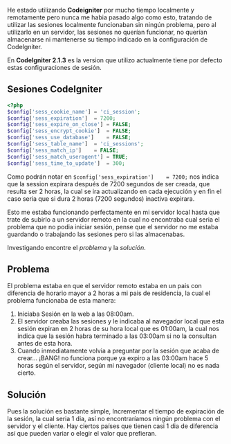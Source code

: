 <p>He estado utilizando <strong>Codeigniter</strong> por mucho tiempo localmente y remotamente pero nunca me habia pasado algo como esto, tratando de utilizar las sesiones localmente funcionaban sin ningún problema, pero al utilizarlo en un servidor, las sesiones no querían funcionar, no querían almacenarse ni mantenerse su tiempo indicado en la configuración de CodeIgniter.</p>

<span id="more-36"></span>

<p>En <strong>CodeIgniter 2.1.3</strong> es la version que utilizo actualmente tiene por defecto estas configuraciones de sesión.</p>

<h2>Sesiones CodeIgniter</h2>

```php
<?php
$config['sess_cookie_name']	= 'ci_session';
$config['sess_expiration']	= 7200;
$config['sess_expire_on_close']	= FALSE;
$config['sess_encrypt_cookie']	= FALSE;
$config['sess_use_database']	= FALSE;
$config['sess_table_name']	= 'ci_sessions';
$config['sess_match_ip']	= FALSE;
$config['sess_match_useragent']	= TRUE;
$config['sess_time_to_update']	= 300;
```

<p>Como podrán notar en <code>$config['sess_expiration']	= 7200;</code> nos indica que la session expirara después de 7200 segundos de ser creada, que resulta ser 2 horas, la cual se ira actualizando en cada ejecución y en fin el caso seria que si dura 2 horas (7200 segundos) inactiva expirara.</p>

<p>Esto me estaba funcionando perfectamente en mi servidor local hasta que trate de subirlo a un servidor remoto en la cual no encontraba cual seria el problema que no podia iniciar sesión, pense que el servidor no me estaba guardando o trabajando las sesiones pero si las almacenabas.</p>

<p>Investigando encontre el <em>problema</em> y la <em>solución</em>.</p>

<h2>Problema</h2>
<p>El problema estaba en que el servidor remoto estaba en un pais con diferencia de horario mayor a 2 horas a mi pais de residencia, la cual el problema funcionaba de esta manera:</p>
<ol>
<li>Iniciaba Sesión en la web a las 08:00am.</li>
<li>El servidor creaba las sesiones y le indicaba al navegador local que esta sesión expiran en 2 horas de su hora local que es 01:00am, la cual nos indica que la sesión habra terminado a las 03:00am si no la consultan antes de esta hora.</li>
<li>Cuando inmediatamente volvia a preguntar por la sesión que acaba de crear... ¡BANG! no funciona porque ya expiro a las 03:00am hace 5 horas según el servidor, según mi navegador (cliente local) no es nada cierto.</li>
</ol>
<h2>Solución</h2>
<p>
Pues la solución es bastante simple, Incrementar el tiempo de expiración de la sesión, la cual seria 1 dia, así no encontraríamos ningún problema con el servidor y el cliente. Hay ciertos países que tienen casi 1 dia de diferencia así que pueden variar o elegir el valor que prefieran.
</p>